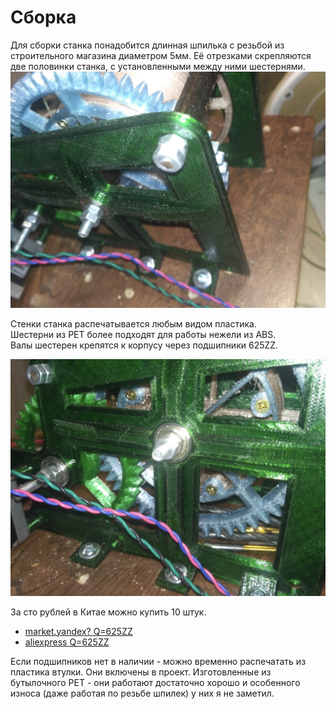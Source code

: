 # Сборка

Для сборки станка понадобится длинная шпилька с резьбой из строительного магазина диаметром 5мм. 
Её отрезками скрепляются две половинки станка, с установленными между ними шестернями.
![assembly](img/assembly.jpg)

Стенки станка распечатывается любым видом пластика.  
Шестерни из PET более подходят для работы нежели из ABS.  
Валы шестерен крепятся к корпусу через подшипники 625ZZ. 

![side1](img/side1.jpg)

За сто рублей в Китае можно купить 10 штук. 

- [ market.yandex? Q=625ZZ ](https://market.yandex.ru/catalog--zapchasti/54459/list?text=625ZZ&cpa=1&hid=90435&srnum=27&rs=eJwzYgpgBAABcwCG&was_redir=1&rt=9&onstock=0&local-offers-first=1)
- [aliexpress Q=625ZZ](https://aliexpress.ru/wholesale?catId=0&initiative_id=SB_20220201201203&SearchText=625ZZ)

Если подшипников нет в наличии - можно временно распечатать из пластика втулки. 
Они включены в проект. Изготовленные из бутылочного PET - они работают достаточно хорошо и 
особенного износа (даже работая по резьбе шпилек) у них я не заметил.  
